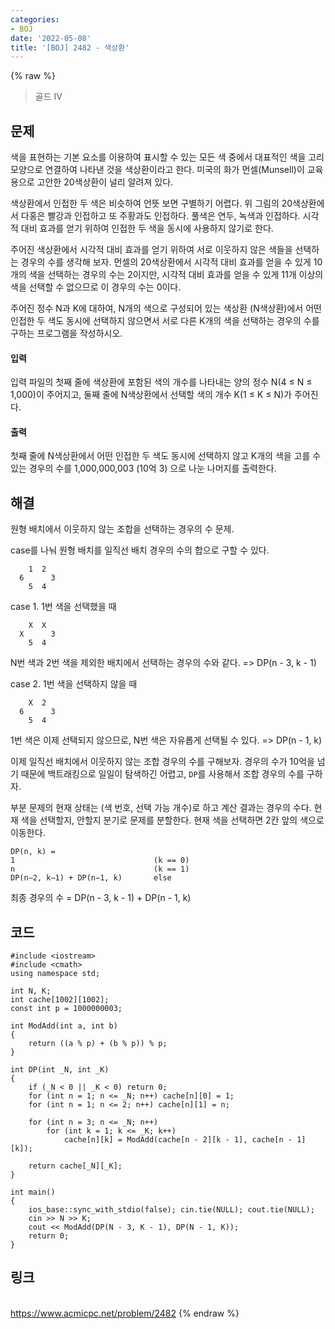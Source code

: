 ```yaml
---
categories:
- BOJ
date: '2022-05-08'
title: '[BOJ] 2482 - 색상환'
---
```


{% raw %}
> 골드 IV<br>

## 문제
색을 표현하는 기본 요소를 이용하여 표시할 수 있는 모든 색 중에서 대표적인 색을 고리 모양으로 연결하여 나타낸 것을 색상환이라고 한다. 미국의 화가 먼셀(Munsell)이 교육용으로 고안한 20색상환이 널리 알려져 있다.

색상환에서 인접한 두 색은 비슷하여 언뜻 보면 구별하기 어렵다. 위 그림의 20색상환에서 다홍은 빨강과 인접하고 또 주황과도 인접하다. 풀색은 연두, 녹색과 인접하다. 시각적 대비 효과를 얻기 위하여 인접한 두 색을 동시에 사용하지 않기로 한다.

주어진 색상환에서 시각적 대비 효과를 얻기 위하여 서로 이웃하지 않은 색들을 선택하는 경우의 수를 생각해 보자. 먼셀의 20색상환에서 시각적 대비 효과를 얻을 수 있게 10개의 색을 선택하는 경우의 수는 2이지만, 시각적 대비 효과를 얻을 수 있게 11개 이상의 색을 선택할 수 없으므로 이 경우의 수는 0이다.

주어진 정수 N과 K에 대하여, N개의 색으로 구성되어 있는 색상환 (N색상환)에서 어떤 인접한 두 색도 동시에 선택하지 않으면서 서로 다른 K개의 색을 선택하는 경우의 수를 구하는 프로그램을 작성하시오.

#### 입력
입력 파일의 첫째 줄에 색상환에 포함된 색의 개수를 나타내는 양의 정수 N(4 ≤ N ≤ 1,000)이 주어지고, 둘째 줄에 N색상환에서 선택할 색의 개수 K(1 ≤ K ≤ N)가 주어진다.

#### 출력
첫째 줄에 N색상환에서 어떤 인접한 두 색도 동시에 선택하지 않고 K개의 색을 고를 수 있는 경우의 수를 1,000,000,003 (10억 3) 으로 나눈 나머지를 출력한다.

## 해결
원형 배치에서 이웃하지 않는 조합을 선택하는 경우의 수 문제.

case를 나눠 원형 배치를 일직선 배치 경우의 수의 합으로 구할 수 있다.
```
    1  2
  6      3
    5  4
```

case 1. 1번 색을 선택했을 때
```
    X  X
  X      3
    5  4
```
N번 색과 2번 색을 제외한 배치에서 선택하는 경우의 수와 같다. => DP(n - 3, k - 1)

case 2. 1번 색을 선택하지 않을 때
```
    X  2
  6      3
    5  4
```
1번 색은 이제 선택되지 않으므로, N번 색은 자유롭게 선택될 수 있다.  => DP(n - 1, k)

이제 일직선 배치에서 이웃하지 않는 조합 경우의 수를 구해보자. 경우의 수가 10억을 넘기 때문에 백트래킹으로 일일이 탐색하긴 어렵고, `DP`를 사용해서 조합 경우의 수를 구하자.

부분 문제의 현재 상태는 (색 번호, 선택 가능 개수)로 하고 계산 결과는 경우의 수다. 현재 색을 선택할지, 안할지 분기로 문제를 분할한다. 현재 색을 선택하면 2칸 앞의 색으로 이동한다.
```
DP(n, k) = 
1								(k == 0)
n								(k == 1)
DP(n−2, k−1) + DP(n−1, k)		else
```

최종 경우의 수 = DP(n - 3, k - 1) + DP(n - 1, k)

## 코드
```
#include <iostream>
#include <cmath>
using namespace std;

int N, K;
int cache[1002][1002];
const int p = 1000000003;

int ModAdd(int a, int b)
{
	return ((a % p) + (b % p)) % p;
}

int DP(int _N, int _K)
{
	if (_N < 0 || _K < 0) return 0;
	for (int n = 1; n <= _N; n++) cache[n][0] = 1;
	for (int n = 1; n <= 2; n++) cache[n][1] = n;

	for (int n = 3; n <= _N; n++)
		for (int k = 1; k <= _K; k++)
			cache[n][k] = ModAdd(cache[n - 2][k - 1], cache[n - 1][k]);

	return cache[_N][_K];
}

int main()
{
	ios_base::sync_with_stdio(false); cin.tie(NULL); cout.tie(NULL);
	cin >> N >> K;
	cout << ModAdd(DP(N - 3, K - 1), DP(N - 1, K));
	return 0;
}
```

## 링크
<br>https://www.acmicpc.net/problem/2482
{% endraw %}